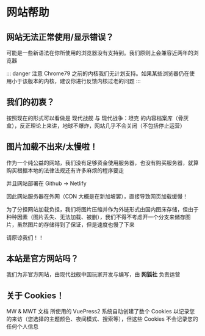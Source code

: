 # 网站帮助

## 网站无法正常使用/显示错误？

可能是一些新语法在你所使用的浏览器没有支持到。我们原则上会兼容近两年的浏览器

::: danger 注意
Chrome79 之前的内核我们无计划支持。如果某些浏览器仍在使用小于该版本的内核，建议你进行反馈内核过老的问题
:::

## 我们的初衷？

按照现在的形式可以看做是 现代战舰 与 现代战争：坦克 的内容档案库（骨灰盒），反正理论上来讲，地球不爆炸，网站几乎不会关闭（不包括停止运营）

## 图片加载不出来/太慢啦！

作为一个纯公益的网站，我们没有足够资金使用服务器，也没有购买服务器，就算购买根据本地的法律法规还有许多麻烦的程序要走

并且网站部署在 Github -> Netlify

因此网站服务器在外网（CDN 大概是在新加坡罢），直接导致网页加载缓慢！

为了分担网站加载负担，我们将图片压缩并作为外链形式由国内图床存储，但由于种种因素（图片丢失、无法加载、被删），我们不得不考虑开一个分支来储存图片，虽然图片的存储得到了保证，但是速度也慢了下来

请原谅我们！！

## 本站是官方网站吗？

我们为非官方网站，由现代战舰中国玩家开发与编写，由 **网狐社** 负责运营

## 关于 Cookies！

MW & MWT 文档 所使用的 VuePress2 系统自动创建了数个 Cookies 以记录您的来访（您选择的主题颜色、夜间模式、搜索等），但这些 Cookies 不会记录您的任何个人信息
